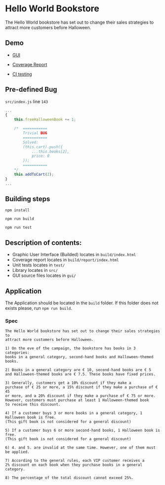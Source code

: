 # Hello World Bookstore
The Hello World bookstore has set out to change their sales strategies to attract more customers before Halloween.

## Demo
- [GUI](https://eminmuhammadi.github.io/helloworld-bookstore/build/)

- [Coverage Report](https://eminmuhammadi.github.io/helloworld-bookstore/build/report/)

- [CI testing](https://github.com/eminmuhammadi/helloworld-bookstore/actions/workflows/startTest.yml)

## Pre-defined Bug
``src/index.js`` line ``143``

```js
...
{
    this.freeHalloweenBook += 1;

    /*  ===========
        Trivial BUG
        ===========
        Solved: 
        (this.cart).push({
            ...this.books[2],
            price: 0
        });
        ===========
    */
    this.addToCart(2);
}
...
```

## Building steps

```
npm install
```

```
npm run build
```

```
npm run test
```

## Description of contents:

- Graphic User Interface (Builded) locates in ```build/index.html```
- Coverage report locates in ```build/report/index.html```
- Unit tests locates in ```test/```
- Library locates in ```src/```
- GUI source files locates in ```gui/```

## Application
The Application should be located in the ```build``` folder. If this folder does not
exists please, run ```npm run build```.

### Spec 
```
The Hello World bookstore has set out to change their sales strategies to 
attract more customers before Halloween.
 
1) On the eve of the campaign, the bookstore has books in 3 categories: 
books in a general category, second-hand books and Halloween-themed books.
 
2) Books in a general category are € 10, second-hand books are € 5 
and Halloween-themed books are € 7.5. These books have fixed prices.
 
3) Generally, customers get a 10% discount if they make a 
purchase of € 25 or more, a 15% discount if they make a purchase of € 45 
or more, and a 20% discount if they make a purchase of € 75 or more. 
However, customers must purchase at least 1 Halloween-themed book
to receive this discount.
 
4) If a customer buys 3 or more books in a general category, 1 Halloween book is free. 
(This gift book is not considered for a general discount)
 
5) If a customer buys 6 or more second-hand books, 1 Halloween book is free. 
(This gift book is not considered for a general discount)
 
6) 4. and 5. are invalid at the same time. However, one of them must be applied.
 
7) According to the general rules, each VIP customer receives a 
2% discount on each book when they purchase books in a general category.
 
8) The percentage of the total discount cannot exceed 25%.
```
